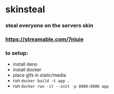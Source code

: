 # skinsteal

### steal everyone on the servers skin
### https://streamable.com/7niuie

### to setup: <br>
- install deno <br>
- install docker <br>
- place gifs in static/media <br>
- run ```docker build -t app .``` <br>
- run ```docker run -it --init -p 8000:8000 app``` <br>
